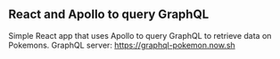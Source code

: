 ## React and Apollo to query GraphQL

Simple React app that uses Apollo to query GraphQL to retrieve data on Pokemons.
GraphQL server: https://graphql-pokemon.now.sh